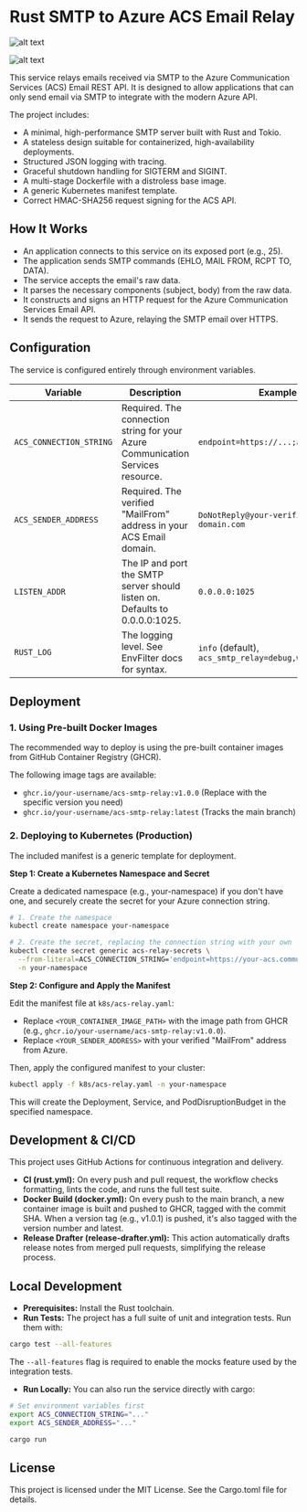 # Rust SMTP to Azure ACS Email Relay

![alt text](https://github.com/your-username/acs-smtp-relay/actions/workflows/rust.yml/badge.svg)

![alt text](https://github.com/your-username/acs-smtp-relay/actions/workflows/docker.yml/badge.svg)

This service relays emails received via SMTP to the Azure Communication Services (ACS) Email REST API. It is designed to allow applications that can only send email via SMTP to integrate with the modern Azure API.

The project includes:

- A minimal, high-performance SMTP server built with Rust and Tokio.
- A stateless design suitable for containerized, high-availability deployments.
- Structured JSON logging with tracing.
- Graceful shutdown handling for SIGTERM and SIGINT.
- A multi-stage Dockerfile with a distroless base image.
- A generic Kubernetes manifest template.
- Correct HMAC-SHA256 request signing for the ACS API.

## How It Works

- An application connects to this service on its exposed port (e.g., 25).
- The application sends SMTP commands (EHLO, MAIL FROM, RCPT TO, DATA).
- The service accepts the email's raw data.
- It parses the necessary components (subject, body) from the raw data.
- It constructs and signs an HTTP request for the Azure Communication Services Email API.
- It sends the request to Azure, relaying the SMTP email over HTTPS.

## Configuration

The service is configured entirely through environment variables.

| Variable                | Description                                                      | Example                                        |
|-------------------------|------------------------------------------------------------------|------------------------------------------------|
| `ACS_CONNECTION_STRING` | Required. The connection string for your Azure Communication Services resource.         | `endpoint=https://...;accesskey=...`           |
| `ACS_SENDER_ADDRESS`    | Required. The verified "MailFrom" address in your ACS Email domain.  | `DoNotReply@your-verified-domain.com`          |
| `LISTEN_ADDR`           | The IP and port the SMTP server should listen on. Defaults to 0.0.0.0:1025.               | `0.0.0.0:1025`                                 |
| `RUST_LOG`              | The logging level. See EnvFilter docs for syntax.                     | `info` (default), `acs_smtp_relay=debug,warn`  |

## Deployment

### 1. Using Pre-built Docker Images

The recommended way to deploy is using the pre-built container images from GitHub Container Registry (GHCR).

The following image tags are available:

- `ghcr.io/your-username/acs-smtp-relay:v1.0.0` (Replace with the specific version you need)
- `ghcr.io/your-username/acs-smtp-relay:latest` (Tracks the main branch)

### 2. Deploying to Kubernetes (Production)

The included manifest is a generic template for deployment.

**Step 1: Create a Kubernetes Namespace and Secret**

Create a dedicated namespace (e.g., your-namespace) if you don't have one, and securely create the secret for your Azure connection string.

```bash
# 1. Create the namespace
kubectl create namespace your-namespace

# 2. Create the secret, replacing the connection string with your own
kubectl create secret generic acs-relay-secrets \
  --from-literal=ACS_CONNECTION_STRING='endpoint=https://your-acs.communication.azure.com;accesskey=your-key' \
  -n your-namespace
```

**Step 2: Configure and Apply the Manifest**

Edit the manifest file at `k8s/acs-relay.yaml`:

- Replace `<YOUR_CONTAINER_IMAGE_PATH>` with the image path from GHCR (e.g., `ghcr.io/your-username/acs-smtp-relay:v1.0.0`).
- Replace `<YOUR_SENDER_ADDRESS>` with your verified "MailFrom" address from Azure.

Then, apply the configured manifest to your cluster:

```bash
kubectl apply -f k8s/acs-relay.yaml -n your-namespace
```

This will create the Deployment, Service, and PodDisruptionBudget in the specified namespace.

## Development & CI/CD

This project uses GitHub Actions for continuous integration and delivery.

- **CI (rust.yml):** On every push and pull request, the workflow checks formatting, lints the code, and runs the full test suite.
- **Docker Build (docker.yml):** On every push to the main branch, a new container image is built and pushed to GHCR, tagged with the commit SHA. When a version tag (e.g., v1.0.1) is pushed, it's also tagged with the version number and latest.
- **Release Drafter (release-drafter.yml):** This action automatically drafts release notes from merged pull requests, simplifying the release process.

## Local Development

- **Prerequisites:** Install the Rust toolchain.
- **Run Tests:** The project has a full suite of unit and integration tests. Run them with:

```bash
cargo test --all-features
```

The `--all-features` flag is required to enable the mocks feature used by the integration tests.

- **Run Locally:** You can also run the service directly with cargo:

```bash
# Set environment variables first
export ACS_CONNECTION_STRING="..."
export ACS_SENDER_ADDRESS="..."

cargo run
```

## License

This project is licensed under the MIT License. See the Cargo.toml file for details.
